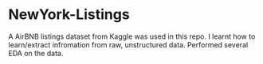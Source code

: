 # NewYork-Listings
A AirBNB listings dataset from Kaggle was used in this repo. 
I learnt how to learn/extract infromation from raw, unstructured data. 
Performed several EDA on the data.
